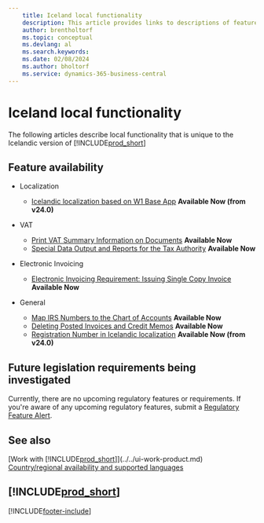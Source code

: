 ```yaml
---
    title: Iceland local functionality
    description: This article provides links to descriptions of features that are specific to the Icelandic version of Dynamics 365 Business Central.
    author: brentholtorf
    ms.topic: conceptual
    ms.devlang: al
    ms.search.keywords:
    ms.date: 02/08/2024
    ms.author: bholtorf
    ms.service: dynamics-365-business-central
---
```

# Iceland local functionality

The following articles describe local functionality that is unique to the Icelandic version of [!INCLUDE[prod_short](../../includes/prod_short.md)]

## Feature availability

* Localization
    * [Icelandic localization based on W1 Base App](iceland-global-core-app.md) **Available Now (from v24.0)**  
* VAT
    * [Print VAT Summary Information on Documents](how-to-print-vat-summary-information-on-documents.md) **Available Now**
    * [Special Data Output and Reports for the Tax Authority](special-data-output-and-reports-for-the-tax-authority.md) **Available Now**

* Electronic Invoicing
    * [Electronic Invoicing Requirement: Issuing Single Copy Invoice](electronic-invoicing-requirement-issuing-single-copy-invoice.md) **Available Now**

* General  
    * [Map IRS Numbers to the Chart of Accounts](how-to-map-irs-numbers-to-chart-of-accounts.md) **Available Now**
    * [Deleting Posted Invoices and Credit Memos](deleting-posted-invoices-and-credit-memos.md) **Available Now**
    * [Registration Number in Icelandic localization](use-registration-no.md) **Available Now (from v24.0)** 

## Future legislation requirements being investigated

Currently, there are no upcoming regulatory features or requirements. If you're aware of any upcoming regulatory features, submit a [Regulatory Feature Alert](https://forms.office.com/pages/responsepage.aspx?id=v4j5cvGGr0GRqy180BHbRwkeauYiJKZOpJ0CtKuVmJlURURaMlQ4Rk05UFY4NkVEOTA0MUU5WThXSC4u).

## See also

[Work with [!INCLUDE[prod_short](../../includes/prod_short.md)]](../../ui-work-product.md)  
[Country/regional availability and supported languages](/dynamics365/business-central/dev-itpro/compliance/apptest-countries-and-translations)  

## [!INCLUDE[prod_short](../../includes/free_trial_md.md)]


[!INCLUDE[footer-include](../../includes/footer-banner.md)]
